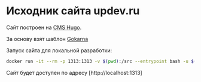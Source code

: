 # Исходник сайта updev.ru

Сайт построен на [CMS Hugo](https://gohugo.io/).

За основу взят шаблон [Gokarna](https://github.com/526avijitgupta/gokarna)

Запуск сайта для локальной разработки:

```bash
docker run -it --rm -p 1313:1313 -v $(pwd):/src --entrypoint bash -u $(id -u ${USER}):$(id -g ${USER}) klakegg/hugo:ubuntu
```

Сайт будет доступен по адресу [http://localhost:1313]